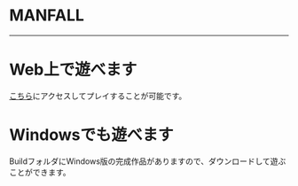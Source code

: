 # MANFALL

* * *

# Web上で遊べます
[こちら](https://kitamikado22.github.io/manfall-webgl/ "MANFALL")にアクセスしてプレイすることが可能です。

# Windowsでも遊べます
BuildフォルダにWindows版の完成作品がありますので、ダウンロードして遊ぶことができます。
